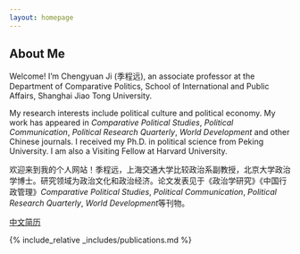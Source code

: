 ```yaml
---
layout: homepage
---
```


## About Me

Welcome! I’m Chengyuan Ji (季程远), an associate professor at the Department of Comparative Politics, School of International and Public Affairs, Shanghai Jiao Tong University.

My research interests include political culture and political economy. My work has appeared in *Comparative Political Studies*, *Political Communication*, *Political Research Quarterly*, *World Development* and other Chinese journals. I received my Ph.D. in political science from Peking University. I am also a Visiting Fellow at Harvard University.

欢迎来到我的个人网站！季程远，上海交通大学比较政治系副教授，北京大学政治学博士。研究领域为政治文化和政治经济。论文发表见于《政治学研究》《中国行政管理》*Comparative Political Studies*, *Political Communication*, *Political Research Quarterly*, *World Development*等刊物。

[中文简历](https://chengyuanji.com/assets/files/cv_ch.pdf)

{% include_relative _includes/publications.md %}

